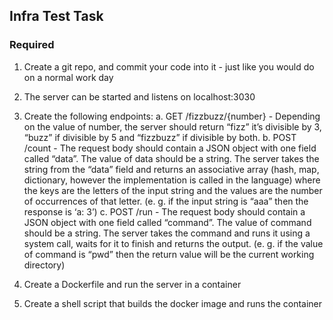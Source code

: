 ## Infra Test Task

### Required
1. Create a git repo, and commit your code into it - just like you would do on a normal work
day

2. The server can be started and listens on localhost:3030

3. Create the following endpoints:
a. GET /fizzbuzz/{number}​ - Depending on the value of number, the server should
return “fizz” it’s divisible by 3, “buzz” if divisible by 5 and “fizzbuzz” if divisible by
both.
b. POST /count​ - The request body should contain a JSON object with one field
called “data”. The value of data should be a string. The server takes the string
from the “data” field and returns an associative array (hash, map, dictionary,
however the implementation is called in the language) where the keys are the
letters of the input string and the values are the number of occurrences of that
letter. (e. g. if the input string is “aaa” then the response is ‘a: 3’)
c. POST /run​ - The request body should contain a JSON object with one field called
“command”. The value of command should be a string. The server takes the
command and runs it using a system call, waits for it to finish and returns the
output. (e. g. if the value of command is “pwd” then the return value will be the
current working directory)

4. Create a Dockerfile and run the server in a container

5. Create a shell script that builds the docker image and runs the container
